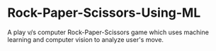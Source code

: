 # Rock-Paper-Scissors-Using-ML
A play v/s computer Rock-Paper-Scissors game which uses machine learning and computer vision to analyze user's move.
